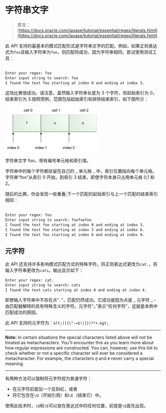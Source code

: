 # 字符串文字

> 原文： [https://docs.oracle.com/javase/tutorial/essential/regex/literals.html](https://docs.oracle.com/javase/tutorial/essential/regex/literals.html)

此 API 支持的最基本的模式匹配形式是字符串文字的匹配。例如，如果正则表达式为`foo`且输入字符串为`foo`，则匹配将成功，因为字符串相同。尝试使用测试工具：

```

Enter your regex: foo
Enter input string to search: foo
I found the text foo starting at index 0 and ending at index 3.

```

这场比赛很成功。请注意，虽然输入字符串长度为 3 个字符，但起始索引为 0，结束索引为 3.按照惯例，范围包括起始索引和排除结束索引，如下图所示：

![The string literal foo, with numbered cells and index values.](img/96cd7af1676b39fcd71678299a3a0614.jpg)

字符串文字 foo，带有编号单元格和索引值。



字符串中的每个字符都驻留在自己的 _ 单元格 _ 中，索引位置指向每个单元格。字符串“foo”从索引 0 开始，到索引 3 结束，即使字符本身只占用单元格 0,1 和 2。

随后的比赛，你会发现一些重叠;下一个匹配的起始索引与上一个匹配的结束索引相同：

```

Enter your regex: foo
Enter input string to search: foofoofoo
I found the text foo starting at index 0 and ending at index 3.
I found the text foo starting at index 3 and ending at index 6.
I found the text foo starting at index 6 and ending at index 9.

```

## 元字符

此 API 还支持许多影响模式匹配方式的特殊字符。将正则表达式更改为`cat.`，将输入字符串更改为`cats`。输出显示如下：

```
Enter your regex: cat.
Enter input string to search: cats
I found the text cats starting at index 0 and ending at index 4.

```

即使输入字符串中不存在点“`.`”，匹配仍然成功。它成功是因为点是 _ 元字符 _ - 由匹配器解释的具有特殊含义的字符。元字符“。”表示“任何字符”，这就是本例中匹配成功的原因。

此 API 支持的元字符为：`&lt;([{\^-=$!|]})?*+.&gt;`

* * *

**Note:** In certain situations the special characters listed above will _not_ be treated as metacharacters. You'll encounter this as you learn more about how regular expressions are constructed. You can, however, use this list to check whether or not a specific character will ever be considered a metacharacter. For example, the characters `@` and `#` never carry a special meaning.

* * *

有两种方法可以强制将元字符视为普通字符：

*   在元字符前面加一个反斜杠，或者
*   将它包含在`\Q`（开始引用）和`\E`（结束它）中。

使用此技术时，`\Q`和`\E`可以放在表达式中的任何位置，前提是`\Q`首先出现。